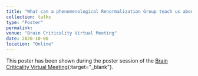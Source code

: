 ```yaml
---
title: "What can a phenomenological Renormalization Group teach us about criticality in a network of neurons?"
collection: talks
type: "Poster"
permalink:
venue: "Brain Criticality Virtual Meeting"
date: 2020-10-06
location: "Online"
---
```


This poster has been shown during the poster session of the [Brain Criticality Virtual Meeting](https://braincriticality.org/){:target="_blank"}<!--_-->.
